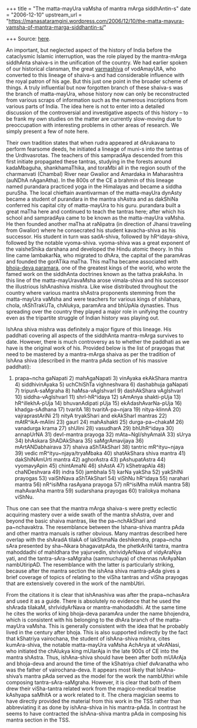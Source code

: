 +++
title = "The matta-mayUra vaMsha of mantra mArga siddhAntin-s"
date = "2006-12-10"
upstream_url = "https://manasataramgini.wordpress.com/2006/12/10/the-matta-mayura-vamsha-of-mantra-marga-siddhantin-s/"

+++
Source: [here](https://manasataramgini.wordpress.com/2006/12/10/the-matta-mayura-vamsha-of-mantra-marga-siddhantin-s/).

An important, but neglected aspect of the history of India before the cataclysmic Islamic interruption, was the role played by the mantra-mArga siddhAnta shaiva-s in the unification of the country. We had earlier spoken of our historical clansman, the great [varmashiva](http://manasataramgini.wordpress.com/2006/06/varmashiva.html) of vodAmayUtA, who converted to this lineage of shaiva-s and had considerable influence with the royal patron of his age. But this just one point in the broader scheme of things. A truly influential but now forgotten branch of these shaiva-s was the branch of matta-mayUra, whose history now can only be reconstructed from various scraps of information such as the numerous inscriptions from various parts of India. The idea here is not to enter into a detailed discussion of the controversial and investigative aspects of this history – to be frank my own studies on the matter are currently slow-moving due to preoccupation with interesting problems in other areas of research. We simply present a few of note here.

Their own tradition states that when rudra appeared at dArukavana to perform fearsome deeds, he initiated a lineage of muni-s into the tantras of the Urdhvasrotas. The teachers of this sampradAya descended from this first initiate propagated these tantras, studying in the forests around kadaMbaguha, shankhamaThika, and toraMbi all in the region south of the charmanvati (Chambal) River near Gwalior and Amardaka in Maharashtra (auNDhA nAganAtha). In the 800s of the CE a brahmin of this lineage named purandara practiced yoga in the Himalayas and became a siddha puruSha. The local chieftain avantivarman of the matta-mayUra dynAsty became a student of purandara in the mantra shAstra and as dakShiNa conferred his capital city of matta-mayUra to his guru. purandara built a great maTha here and continued to teach the tantras here; after which his school and sampradAya came to be known as the matta-mayUra vaMsha. He then founded another maTha at raNipatra (in direction of Jhansi traveling from Gwalior) where he consecrated his student kavacha-shiva as his successor. His student in turn was sadA-shiva, followed by hR^idaya-shiva, followed by the notable vyoma-shiva. vyoma-shiva was a great exponent of the vaisheShika darshana and developed the Hindu atomic theory. In this line came lambakarNa, who migrated to dhAra, the capital of the paramAras and founded the gorATika maTha. This maTha became associated with [bhoja-deva paramara](http://manasataramgini.wordpress.com/2005/12/raja-bhoja-glory-and-tragedy-of.html), one of the greatest kings of the world, who wrote the famed work on the siddhAnta doctrines known as the tattva prakAsha. In this line of the matta-mayUravaMsha arose vimala-shiva and his successor the illustrious IshAnashiva mishra. Like wise distributed throughout the country where various mantra shAstra proponents stemming from the matta-mayUra vaMsha and were teachers for various kings of shilahara, chola, rAShTrakUTa, chAlukya, paramAra and bhUpAla dynasties. Thus spreading over the country they played a major role in unifying the country even as the tripartite struggle of Indian history was playing out.

IshAna shiva mishra was definitely a major figure of this lineage. His paddhati covering all aspects of the siddhAnta mantra-mArga survives to date. However, there is much controversy as to whether the paddhati as we have is the original work of his. Provided below is the list of prayogas that need to be mastered by a mantra-mArga shaiva as per the tradition of IshAna shiva (described in the mantra pAda section of his massive paddhati):  
1) prapa\~ncha gaNapati 2) mahAgaNapati 3) vinAyaka ekAkShara mantra 4) siddhivinAyaka 5) uchChiShTa vighneshvara 6) dashabhuja gaNapati 7) tripurA-saMgraha 8) haMsa-vAgIshvarI 9) dashAkShara vAgIshvarI 10) siddha-vAgIshvarI 11) shrI-hR^idaya 12) sAmAnya shakti-pUja 13) hR^illekhA-pUja 14) bhuvanAdipati pUja 15) ekAdashAvarNa-pUja 16) khadga-sAdhana 17) tvaritA 18) tvaritA-pa\~njara 19) nitya-klinnA 20) vajraprastAriNi 21) nityA tryakShari and ekAkSharI mantras 22) mAtR^ikA-mAlini 23) gaurI 24) mahAshakti 25) durga-pa\~chakaM 26) vanadurga krama 27) shUlini 28) vasudharA 29) bhUhR^idaya 30) annapUrNA 31) devI-mantra prayoga 32) mAta\~NgI/shyAmalA 33) sUrya 34) bhAskara ShADAkShara 35) saMgrAmavijaya 36) mArtANDabhairava 37) shaiva aShTAkSharI 38) tantric mR^ityu\~njaya 39) vedic mR^ityu\~njaya/tryaMbaka 40) shatAkShara shiva mantra 41) dakShiNAmUrti mantra 42) aghorAstra 43) pAshupatAstra 44) vyomavyApin 45) chintAmaNi 46) shAstA 47) kShetrapAla 48) chaNDeshvara 49) indra 50) jambhala 51) karNa yakSha 52) yakShINi prayogas 53) vaiShNava aShTAkSharI 54) viShNu hR^idaya 55) narahari mantra 56) nR^isiMha rasAyana prayoga 57) nR^isiMha mAlA mantra 58) mahAvarAha mantra 59) sudarshana prayogas 60) trailokya mohana viShNu.

Thus one can see that the mantra mArga shaiva-s were pretty eclectic acquiring mastery over a wide swath of the mantra shAstra, over and beyond the basic shaiva mantras, like the pa\~nchAkShari and pa\~nchavaktra. The resemblance between the Ishana-shiva mantra pAda and other mantra manuals is rather obvious. Many mantras described here overlap with the shAradA tilakA of lakShmaNa deshikendra, prapa\~ncha sAra presented by sha\~Nkara bhagavatpAda, the phetkAriNi tantra, mantra mahoddadhi of mahIdhara the yajurvedin, shrividyArNava of vidyAraNya yati, and the tantra-sAra-saMgraha (sammuchaya) of chennas nArAyaNan nambUtiripAD. The resemblance with the latter is particularly striking, because after the mantra section the ishAna shiva mantra-pAda gives a brief coverage of topics of relating to the viSha tantras and viSha prayogas that are extensively covered in the work of the nambUtiri.

From the citations it is clear that ishAnashiva was after the prapa\~nchasAra and used it as a guide. There is absolutely no evidence that he used the shArada tilakaM, shrIvidyArNava or mantra-mahodaddhi. At the same time he cites the works of king bhoja-deva paramAra under the name bhojendra, which is consistent with his belonging to the dhAra branch of the matta-mayUra vaMsha. This is generally consistent with the idea that he probably lived in the century after bhoja. This is also supported indirectly by the fact that kShatriya vairochana, the student of ishAna-shiva mishra, cites kumAra-shiva, the notable matta-mayUra vaMsha AchArya at vArANasi, who initiated the chAlukya king mUlarAja in the late 900s of CE into the mantra shAstra. Thus, ishAna-shiva should have been after both mUlArAja and bhoja-deva and around the time of the kShatriya chief dvAranatha who was the father of vairochana-deva. It appears most likely that IshAna-shiva’s mantra pAda served as the model for the work the nambUthiri while composing tantra-sAra-saMgraha. However, it is clear that both of them drew their viSha-tantra related work from the magico-medical treatise kAshyapa saMhitA or a work related to it. The chera magician seems to have directly provided the material from this work in the TSS rather than abbreviating it as done by ishAna-shiva in his mantra-pAda. In contrast he seems to have contracted the ishAna-shiva mantra pAda in composing his mantra section in the TSS.

